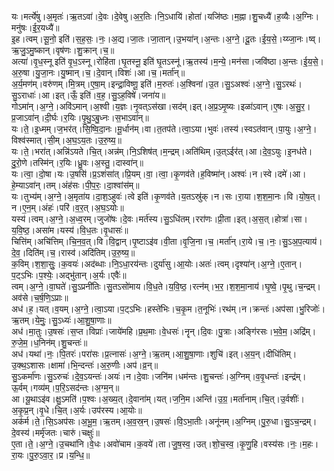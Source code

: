 

  
यः।मर्त्ये॑षु।अ॒मृतः॑।ऋ॒तऽवा॑।दे॒वः।दे॒वेषु।अ॒र॒तिः।नि॒ऽधायि॑।होता॑।यजि॑ष्ठः।म॒ह्ना।शु॒चध्यै॑।ह॒व्यैः।अ॒ग्निः।मनु॑षः।ई॒र॒यध्यै॑॥  
इ॒ह।त्वम्।सू॒नो॒ इति॑।स॒ह॒सः॒।नः॒।अ॒द्य।जा॒तः।जा॒तान्।उ॒भया॑न्।अ॒न्तः।अ॒ग्ने॒।दू॒तः।ई॒य॒से॒।य्य्जा॒नः।ष्व्।ऋ॒जु॒ऽमु॒ष्कान्।वृष॑णः।शु॒क्रान्।च॒॥  
अत्या॑।वृ॒ध॒स्नू इति॑ वृ॒ध॒ऽस्नू।रोहि॑ता।घृ॒तस्नू॒ इति॑ घृ॒तऽस्नू॑।ऋ॒तस्य॑।म॒न्ये॒।मन॑सा।जवि॑ष्ठा।अ॒न्तः।ई॒य॒से॒।अ॒रु॒षा।यु॒जा॒नः।यु॒ष्मान्।च॒।दे॒वान्।विशः॑।आ।च॒।मर्ता॑न्॥  
अ॒र्य॒मण॑म्।वरु॑णम्।मि॒त्रम्।ए॒षा॒म्।इन्द्रा॒विष्णू॒ इति॑।म॒रुतः॑।अ॒श्विना॑।उ॒त।सु॒ऽअश्वः॑।अ॒ग्ने॒।सु॒ऽरथः॑।सु॒ऽराधाः॑।आ।इत्।ऊँ॒ इति॑।व॒ह॒।सु॒ऽह॒विषे॑।जना॑य॥  
गोऽमा॑न्।अ॒ग्ने॒।अवि॑ऽमान्।अ॒श्वी।य॒ज्ञः।नृ॒वत्ऽस॑खा।सद॑म्।इत्।अ॒प्र॒ऽमृ॒ष्यः।इळा॑ऽवान्।ए॒षः।अ॒सु॒र॒।प्र॒जाऽवा॑न्।दी॒र्घः।र॒यिः।पृ॒थु॒ऽबु॒ध्नः।स॒भाऽवा॑न्॥  
यः।ते॒।इ॒ध्मम्।ज॒भर॑त्।सि॒ष्वि॒दा॒नः।मू॒र्धान॑म्।वा।त॒तप॑ते।त्वा॒ऽया।भुवः॑।तस्य॑।स्वऽत॑वान्।पा॒युः।अ॒ग्ने॒।विश्व॑स्मात्।सी॒म्।अ॒घ॒ऽय॒तः।उ॒रु॒ष्य॒॥  
यः।ते॒।भरा॑त्।अन्नि॑ऽयते।चि॒त्।अन्न॑म्।नि॒ऽशिष॑त्।म॒न्द्रम्।अति॑थिम्।उ॒त्ऽईर॑त्।आ।दे॒व॒ऽयुः।इ॒नध॑ते।दु॒रो॒णे।तस्मि॑न्।र॒यिः।ध्रु॒वः।अ॒स्तु॒।दास्वा॑न्॥  
यः।त्वा॒।दो॒षा।यः।उ॒षसि॑।प्र॒ऽशंसा॑त्।प्रि॒यम्।वा॒।त्वा॒।कृ॒णव॑ते।ह॒विष्मा॑न्।अश्वः॑।न।स्वे।दमे॑।आ।हे॒म्याऽवा॑न्।तम्।अंह॑सः।पी॒प॒रः॒।दा॒श्वांस॑म्॥  
यः।तुभ्य॑म्।अ॒ग्ने॒।अ॒मृता॑य।दा॒श॒ऽहुवः॑।त्वे इति॑।कृ॒णव॑ते।य॒तऽस्रु॑क्।न।सः।रा॒या।श॒श॒मा॒नः।वि।यो॒ष॒त्।न।ए॒न॒म्।अंहः॑।परि॑।व॒र॒त्।अ॒घ॒ऽयोः॥  
यस्य॑।त्वम्।अ॒ग्ने॒।अ॒ध्व॒रम्।जुजो॑षः।दे॒वः।मर्त॑स्य।सु॒ऽधि॑तम्।ररा॑णः।प्री॒ता।इत्।अ॒स॒त्।होत्रा॑।सा।य॒वि॒ष्ठ॒।असा॑म।यस्य॑।वि॒ध॒तः।वृ॒धासः॑॥  
चित्ति॑म्।अचि॑त्तिम्।चि॒न॒व॒त्।वि।वि॒द्वान्।पृ॒ष्टाऽइ॑व।वी॒ता।वृ॒जि॒ना।च॒।मर्ता॑न्।रा॒ये।च॒।नः॒।सु॒ऽअ॒प॒त्याय॑।दे॒व॒।दिति॑म्।च॒।रास्व॑।अदि॑तिम्।उ॒रु॒ष्य॒॥  
क॒विम्।श॒शा॒सुः॒।क॒वयः॑।अद॑ब्धाः।नि॒ऽधा॒रय॑न्तः।दुर्या॑सु।आ॒योः।अतः॑।त्वम्।दृश्या॑न्।अ॒ग्ने॒।ए॒तान्।प॒ट्ऽभिः।प॒श्येः॒।अद्भु॑तान्।अ॒र्यः।एवैः॑॥  
त्वम्।अ॒ग्ने॒।वा॒घते॑।सु॒ऽप्रनी॑तिः।सु॒तऽसो॑माय।वि॒ध॒ते।य॒वि॒ष्ठ॒।रत्न॑म्।भ॒र॒।श॒श॒मा॒नाय॑।घृ॒ष्वे॒।पृ॒थु।च॒न्द्रम्।अव॑से।च॒र्ष॒णि॒ऽप्राः॥  
अध॑।ह॒।यत्।व॒यम्।अ॒ग्ने॒।त्वा॒ऽया।प॒ट्ऽभिः।हस्ते॑भिः।च॒कृ॒म।त॒नूभिः॑।रथ॑म्।न।क्रन्तः॑।अप॑सा।भु॒रिजोः॑।ऋ॒तम्।ये॒मुः॒।सु॒ऽध्यः॑।आ॒शु॒षा॒णाः॥  
अध॑।मा॒तुः।उ॒षसः॑।स॒प्त।विप्राः॑।जाये॑महि।प्र॒थ॒माः।वे॒धसः॑।नॄन्।दि॒वः।पु॒त्राः।अङ्गि॑रसः।भ॒वे॒म॒।अद्रि॑म्।रु॒जे॒म॒।ध॒निन॑म्।शु॒चन्तः॑॥  
अध॑।यथा॑।नः॒।पि॒तरः॑।परा॑सः।प्र॒त्नासः॑।अ॒ग्ने॒।ऋ॒तम्।आ॒शु॒षा॒णाः।शुचि॑।इत्।अ॒य॒न्।दीधि॑तिम्।उ॒क्थ॒ऽशासः।क्षामा॑।भि॒न्दन्तः॑।अ॒रु॒णीः।अप॑।व्र॒न्॥  
सु॒ऽकर्मा॑णः।सु॒ऽरुचः॑।दे॒व॒ऽयन्तः॑।अयः॑।न।दे॒वाः।जनि॑म।धम॑न्तः।शु॒चन्तः॑।अ॒ग्निम्।व॒वृ॒धन्तः॑।इन्द्र॑म्।ऊ॒र्वम्।गव्य॑म्।प॒रि॒ऽसद॑न्तः।अ॒ग्म॒न्॥  
आ।यू॒थाऽइ॑व।क्षु॒ऽमति॑।प॒श्वः।अ॒ख्य॒त्।दे॒वाना॑म्।यत्।ज॒नि॒म।अन्ति॑।उ॒ग्र॒।मर्ता॑नाम्।चि॒त्।उ॒र्वशीः॑।अ॒कृ॒प्र॒न्।वृ॒धे।चि॒त्।अ॒र्यः।उप॑रस्य।आ॒योः॥  
अक॑र्म।ते॒।सि॒ऽअप॑सः।अ॒भू॒म॒।ऋ॒तम्।अ॒व॒स्र॒न्।उ॒षसः॑।वि॒ऽभा॒तीः।अनू॑नम्।अ॒ग्निम्।पु॒रु॒धा।सु॒ऽच॒न्द्रम्।दे॒वस्य॑।मर्मृ॑जतः।चारु॑।चक्षुः॑॥  
ए॒ता।ते॒।अ॒ग्ने॒।उ॒चथा॑नि।वे॒धः।अवो॑चाम।क॒वये॑।ता।जु॒ष॒स्व॒।उत्।शो॒च॒स्व॒।कृ॒णु॒हि।वस्य॑सः।नः॒।म॒हः।रा॒यः।पु॒रु॒ऽवा॒र॒।प्र।य॒न्धि॒॥  
